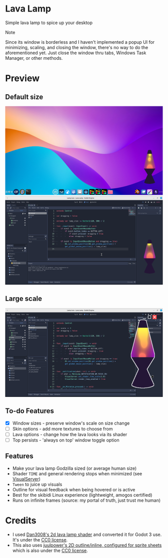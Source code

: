 # Lava Lamp
Simple lava lamp to spice up your desktop

> [!NOTE]
> Since its window is borderless and I haven't implemented a popup UI for minimizing, scaling, and closing the window, there's no way to do the aforementioned yet. Just close the window thru tabs, Windows Task Manager, or other methods.

# Preview
## Default size
![](./Github/preview_1.png)
![](./Github/preview_0.png)

## Large scale
![](./Github/preview_2.png)

## To-do Features
- [x] Window sizes - preserve window's scale on size change
- [ ] Skin options - add more textures to choose from
- [ ] Lava options - change how the lava looks via its shader
- [ ] Top persists - 'always on top' window toggle option

## Features
- Make your lava lamp Godzilla sized (or average human size)
- Shader `TIME` and general rendering stops when minimized (see [VisualServer](https://docs.godotengine.org/en/3.6/classes/class_visualserver.html))
- `Tween` to juice up visuals
- Outline for visual feedback when being hovered or is active
- Best for the skibidi Linux experience (lightweight, amogos certified)
- Runs on infinite frames (source: my portal of truth, just trust me human)

# Credits
- I used [Dan3008's 2d lava lamp shader](https://godotshaders.com/shader/2d-lava-lamp/) and converted it for Godot 3 use. It's under the [CC0 license](https://creativecommons.org/public-domain/cc0/).
- This also uses [juulpower's 2D outline/inline, configured for sprite sheets](https://godotshaders.com/shader/2d-outline-inline-configured-for-sprite-sheets/) which is also under the [CC0 license](https://creativecommons.org/public-domain/cc0/).
